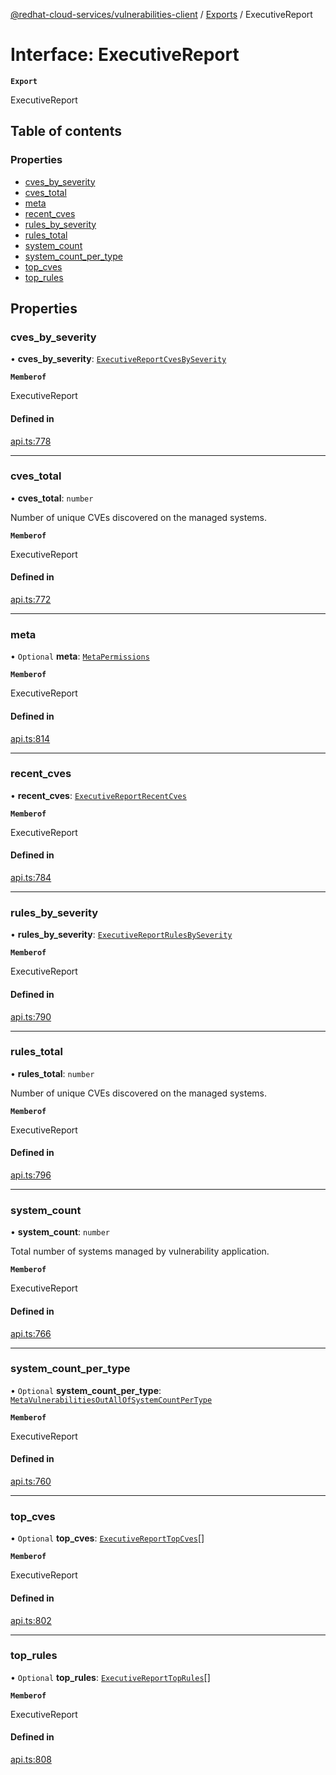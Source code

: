 [@redhat-cloud-services/vulnerabilities-client](../README.md) / [Exports](../modules.md) / ExecutiveReport

# Interface: ExecutiveReport

**`Export`**

ExecutiveReport

## Table of contents

### Properties

- [cves\_by\_severity](ExecutiveReport.md#cves_by_severity)
- [cves\_total](ExecutiveReport.md#cves_total)
- [meta](ExecutiveReport.md#meta)
- [recent\_cves](ExecutiveReport.md#recent_cves)
- [rules\_by\_severity](ExecutiveReport.md#rules_by_severity)
- [rules\_total](ExecutiveReport.md#rules_total)
- [system\_count](ExecutiveReport.md#system_count)
- [system\_count\_per\_type](ExecutiveReport.md#system_count_per_type)
- [top\_cves](ExecutiveReport.md#top_cves)
- [top\_rules](ExecutiveReport.md#top_rules)

## Properties

### cves\_by\_severity

• **cves\_by\_severity**: [`ExecutiveReportCvesBySeverity`](ExecutiveReportCvesBySeverity.md)

**`Memberof`**

ExecutiveReport

#### Defined in

[api.ts:778](https://github.com/mkholjuraev/javascript-clients/blob/main/packages/vulnerabilities/git-api/api.ts#L778)

___

### cves\_total

• **cves\_total**: `number`

Number of unique CVEs discovered on the managed systems.

**`Memberof`**

ExecutiveReport

#### Defined in

[api.ts:772](https://github.com/mkholjuraev/javascript-clients/blob/main/packages/vulnerabilities/git-api/api.ts#L772)

___

### meta

• `Optional` **meta**: [`MetaPermissions`](MetaPermissions.md)

**`Memberof`**

ExecutiveReport

#### Defined in

[api.ts:814](https://github.com/mkholjuraev/javascript-clients/blob/main/packages/vulnerabilities/git-api/api.ts#L814)

___

### recent\_cves

• **recent\_cves**: [`ExecutiveReportRecentCves`](ExecutiveReportRecentCves.md)

**`Memberof`**

ExecutiveReport

#### Defined in

[api.ts:784](https://github.com/mkholjuraev/javascript-clients/blob/main/packages/vulnerabilities/git-api/api.ts#L784)

___

### rules\_by\_severity

• **rules\_by\_severity**: [`ExecutiveReportRulesBySeverity`](ExecutiveReportRulesBySeverity.md)

**`Memberof`**

ExecutiveReport

#### Defined in

[api.ts:790](https://github.com/mkholjuraev/javascript-clients/blob/main/packages/vulnerabilities/git-api/api.ts#L790)

___

### rules\_total

• **rules\_total**: `number`

Number of unique CVEs discovered on the managed systems.

**`Memberof`**

ExecutiveReport

#### Defined in

[api.ts:796](https://github.com/mkholjuraev/javascript-clients/blob/main/packages/vulnerabilities/git-api/api.ts#L796)

___

### system\_count

• **system\_count**: `number`

Total number of systems managed by vulnerability application.

**`Memberof`**

ExecutiveReport

#### Defined in

[api.ts:766](https://github.com/mkholjuraev/javascript-clients/blob/main/packages/vulnerabilities/git-api/api.ts#L766)

___

### system\_count\_per\_type

• `Optional` **system\_count\_per\_type**: [`MetaVulnerabilitiesOutAllOfSystemCountPerType`](MetaVulnerabilitiesOutAllOfSystemCountPerType.md)

**`Memberof`**

ExecutiveReport

#### Defined in

[api.ts:760](https://github.com/mkholjuraev/javascript-clients/blob/main/packages/vulnerabilities/git-api/api.ts#L760)

___

### top\_cves

• `Optional` **top\_cves**: [`ExecutiveReportTopCves`](ExecutiveReportTopCves.md)[]

**`Memberof`**

ExecutiveReport

#### Defined in

[api.ts:802](https://github.com/mkholjuraev/javascript-clients/blob/main/packages/vulnerabilities/git-api/api.ts#L802)

___

### top\_rules

• `Optional` **top\_rules**: [`ExecutiveReportTopRules`](ExecutiveReportTopRules.md)[]

**`Memberof`**

ExecutiveReport

#### Defined in

[api.ts:808](https://github.com/mkholjuraev/javascript-clients/blob/main/packages/vulnerabilities/git-api/api.ts#L808)

